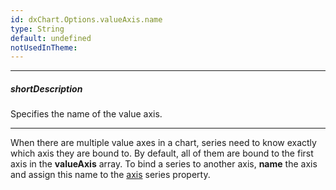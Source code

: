 ```yaml
---
id: dxChart.Options.valueAxis.name
type: String
default: undefined
notUsedInTheme: 
---
```

---
##### shortDescription
Specifies the name of the value axis.

---
When there are multiple value axes in a chart, series need to know exactly which axis they are bound to. By default, all of them are bound to the first axis in the **valueAxis** array. To bind a series to another axis, **name** the axis and assign this name to the [axis](/api-reference/20%20Data%20Visualization%20Widgets/dxChart/5%20Series%20Types/CommonSeries/axis.md '/Documentation/ApiReference/UI_Components/dxChart/Configuration/series/#axis') series property.